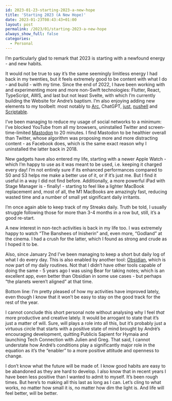 ```yaml
---
id: 2023-01-23-starting-2023-a-new-hope
title: 'Starting 2023 (A New Hope)'
date: 2023-01-23T08:43:43+01:00
layout: post
permalink: /2023/01/starting-2023-a-new-hope
always_show_full: false
categories:
  - Personal
---
```


I’m particularly glad to remark that 2023 is starting with a newfound energy - and new habits.

<!--more-->

It would not be true to say it’s the same seemingly limitless energy I had back in my twenties, but it feels extremely good to be content with what I do - and build - with my time.
Since the end of 2022, I have been working with and experimenting more and more non-Swift technologies: Flutter, React, TypeScript, AWS, and last but not least Svelte, with which I’m currently building the Website for Andre’s baptism. I’m also enjoying adding new elements to my toolbelt: most notably to [Arc](https://arc.net), ChatGPT, [just](https://github.com/casey/just), [nushell](https://www.nushell.sh) and [Scriptable](https://scriptable.app).

I’ve been managing to reduce my usage of social networks to a minimum: I’ve blocked YouTube from all my browsers, uninstalled Twitter and screen-time-limited [Mastodon](https://mastodon.online/@viteinfinite) to 20 minutes. I find Mastodon to be healthier overall than Twitter, whose algorithm was proposing more and more distracting content - as Facebook does, which is the same exact reason why I uninstalled the latter back in 2018.

New gadgets have also entered my life, starting with a newer Apple Watch - which I’m happy to use as it was meant to be used, i.e. keeping it charged every day! I’m not entirely sure if its enhanced performances compared to S0 and S3 helps me make a better use of it, or if it’s just me. But I find it useful in a way I did not find before. Additionally, a more powerful iPad with Stage Manager is - finally! - starting to feel like a lighter MacBook replacement and, most of all, the M1 MacBooks are amazingly fast, reducing wasted time and a number of small yet significant daily irritants.

I’m once again able to keep track of my Streaks daily. Truth be told, I usually struggle following those for more than 3-4 months in a row but, still, it’s a good re-start.

A new interest in non-tech activities is back in my life too. I was extremely happy to watch “The Banshees of Inisherin” and, even more, “Godland” at the cinema. I had a crush for the latter, which I found as strong and crude as I hoped it to be.

Also, since January 2nd I’ve been managing to keep a short but daily log of what I do every day. This is also enabled by another tool: [Obsidian](https://obsidian.md), which is now part of my daily routines. Not that I didn’t have other tools capable of doing the same - 5 years ago I was using Bear for taking notes; which is an excellent app, even better than Obsidian in some use cases - but perhaps “the planets weren’t aligned” at that time.

Bottom line: I’m pretty pleased of how my activities have improved lately, even though I know that it won’t be easy to stay on the good track for the rest of the year.

I cannot conclude this short personal note without analysing why I feel *that* more productive and creative lately.
It would be arrogant to state that it’s just a matter of will. Sure, will plays a role into all this, but it’s probably just a virtuous circle that starts with a positive state of mind brought by André’s encouraging development, quitting Publicis Sapient for Hymaia and launching Tech Connection with Julien and Greg. That said, I cannot understate how André’s conditions play a significantly major role in the equation as it’s the “enabler” to a more positive attitude and openness to change.

I don’t know what the future will be made of. I know good habits are easy to be abandoned as they are hard to develop. I also know that in recent years I have been less positive than I wanted to admit to myself. It’s been rough times. But here’s to making all this last as long as I can. Let’s cling to what works, no matter how small it is, no matter how dim the light is. And life will feel better, will be better.